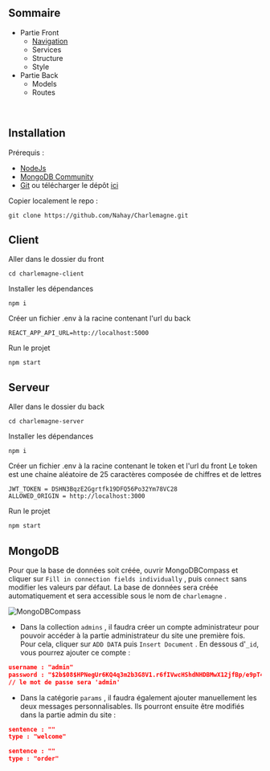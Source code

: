 ## Sommaire

- Partie Front
	- [Navigation](https://github.com/Nahay/test/blob/master/guide-dev-client.md)
	- Services
	- Structure
	- Style
- Partie Back
	- Models
	- Routes

<br/>

## Installation

Prérequis :
- [NodeJs](https://nodejs.org/en/download/)
- [MongoDB Community](https://www.mongodb.com/try/download/community)
- [Git](https://git-scm.com/downloads) ou télécharger le dépôt [ici](https://github.com/Nahay/Charlemagne/archive/refs/heads/master.zip)


Copier localement le repo :
```
git clone https://github.com/Nahay/Charlemagne.git
```

## Client

Aller dans le dossier du front
```
cd charlemagne-client
```
Installer les dépendances
```
npm i
```
Créer un fichier .env à la racine contenant l'url du back
```
REACT_APP_API_URL=http://localhost:5000
```
Run le projet
```
npm start
```

## Serveur

Aller dans le dossier du back
```
cd charlemagne-server
```
Installer les dépendances
```
npm i
```
Créer un fichier .env à la racine contenant le token et l'url du front
Le token est une chaine aléatoire de 25 caractères composée de chiffres et de lettres
```
JWT_TOKEN = DSHN3BqzE2Ggrtfk19DFQ56Po32Ym78VC28
ALLOWED_ORIGIN = http://localhost:3000
```
Run le projet
```js
npm start
```

## MongoDB

Pour que la base de données soit créée, ouvrir MongoDBCompass et cliquer sur `Fill in connection fields individually` , puis `connect` sans modifier les valeurs par défaut. La base de données sera créée automatiquement et sera accessible sous le nom de `charlemagne` .

![MongoDBCompass](https://cdn.discordapp.com/attachments/535830347942723584/956937700437549144/unknown.png)

- Dans la collection `admins` , il faudra créer un compte administrateur pour pouvoir accéder à la partie administrateur du site une première fois. Pour cela, cliquer sur `ADD DATA` puis `Insert Document` . En dessous d'`_id`, vous pourrez ajouter ce compte :

```json
username : "admin"
password : "$2b$08$HPNegUr6KQ4q3m2b3G8V1.r6fIVwcHShdNHDBMwX12jfBp/e9pT4."
// le mot de passe sera 'admin'
```

- Dans la catégorie `params` , il faudra également ajouter manuellement les deux messages personnalisables. Ils pourront ensuite être modifiés dans la partie admin du site :

```json
sentence : ""
type : "welcome"
```
```json
sentence : ""
type : "order"
```
